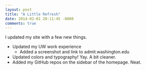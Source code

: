 ```yaml
---
layout: post
title: "A Little Refresh"
date: 2014-02-01 20:11:45 -0800
comments: true
---
```


I updated my site with a few new things.

- Updated my UW work experience
  - Added a screenshot and link to admit.washington.edu
- Updated colors and typography! Yay. A bit cleaner.
- Added my GitHub repos on the sidebar of the homepage. Neat.